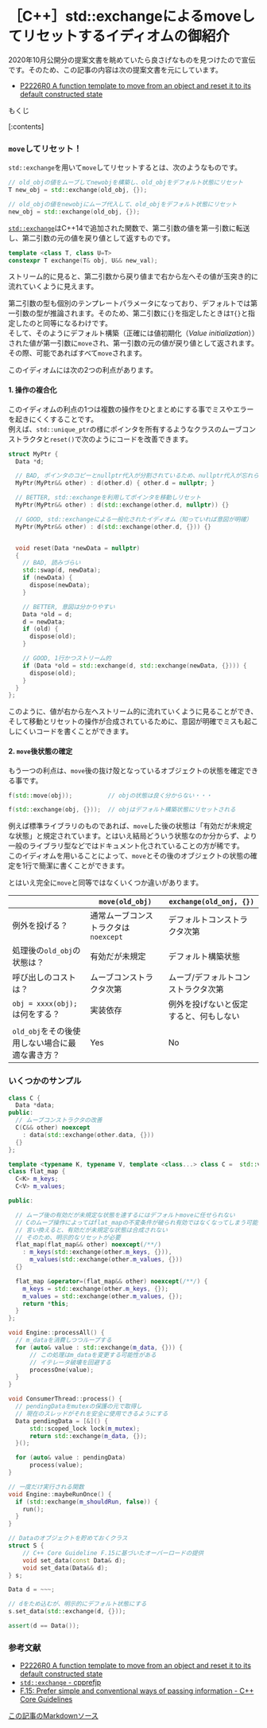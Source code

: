 # ［C++］std::exchangeによるmoveしてリセットするイディオムの御紹介

2020年10月公開分の提案文書を眺めていたら良さげなものを見つけたので宣伝です。そのため、この記事の内容は次の提案文書を元にしています。

- [P2226R0 A function template to move from an object and reset it to its default constructed state](http://www.open-std.org/jtc1/sc22/wg21/docs/papers/2020/p2226r0.html)

もくじ

[:contents]

### `move`してリセット！

`std::exchange`を用いて`move`してリセットするとは、次のようなものです。

```cpp
// old_objの値をムーブしてnewobjを構築し、old_objをデフォルト状態にリセット
T new_obj = std::exchange(old_obj, {});

// old_objの値をnewobjにムーブ代入して、old_objをデフォルト状態にリセット
new_obj = std::exchange(old_obj, {});
```

[`std::exchange`](https://cpprefjp.github.io/reference/utility/exchange.html)はC++14で追加された関数で、第二引数の値を第一引数に転送し、第二引数の元の値を戻り値として返すものです。

```cpp
template <class T, class U=T>
constexpr T exchange(T& obj, U&& new_val);
```

ストリーム的に見ると、第二引数から戻り値まで右から左へその値が玉突き的に流れていくように見えます。

第二引数の型も個別のテンプレートパラメータになっており、デフォルトでは第一引数の型が推論されます。そのため、第二引数に`{}`を指定したときは`T{}`と指定したのと同等になるわけです。  
そして、そのようにデフォルト構築（正確には値初期化（*Value initialization*））された値が第一引数に`move`され、第一引数の元の値が戻り値として返されます。その際、可能であればすべて`move`されます。

このイディオムには次の2つの利点があります。

#### 1. 操作の複合化

このイディオムの利点の1つは複数の操作をひとまとめにする事でミスやエラーを起きにくくすることです。  
例えば、`std::unique_ptr`の様にポインタを所有するようなクラスのムーブコンストラクタと`reset()`で次のようにコードを改善できます。

```cpp
struct MyPtr {
  Data *d;

  // BAD, ポインタのコピーとnullptr代入が分割されているため、nullptr代入が忘れられうる
  MyPtr(MyPtr&& other) : d(other.d) { other.d = nullptr; }

  // BETTER, std::exchangeを利用してポインタを移動しリセット
  MyPtr(MyPtr&& other) : d(std::exchange(other.d, nullptr)) {}

  // GOOD, std::exchangeによる一般化されたイディオム（知っていれば意図が明確）
  MyPtr(MyPtr&& other) : d(std::exchange(other.d, {})) {}


  void reset(Data *newData = nullptr)
  {
    // BAD, 読みづらい
    std::swap(d, newData);
    if (newData) {
      dispose(newData);
    }

    // BETTER, 意図は分かりやすい
    Data *old = d;
    d = newData;
    if (old) {
      dispose(old);
    }

    // GOOD, 1行かつストリーム的
    if (Data *old = std::exchange(d, std::exchange(newData, {}))) {
      dispose(old);
    }
  }
};
```

このように、値が右から左へストリーム的に流れていくように見ることができ、そして移動とリセットの操作が合成されているために、意図が明確でミスも起こしにくいコードを書くことができます。

#### 2. `move`後状態の確定

もう一つの利点は、`move`後の抜け殻となっているオブジェクトの状態を確定できる事です。

```cpp
f(std::move(obj));          // objの状態は良く分からない・・・

f(std::exchange(obj, {}));  // objはデフォルト構築状態にリセットされる
```

例えば標準ライブラリのものであれば、`move`した後の状態は「有効だが未規定な状態」と規定されています。とはいえ結局どういう状態なのか分からず、より一般のライブラリ型などではドキュメント化されていることの方が稀です。  
このイディオムを用いることによって、`move`とその後のオブジェクトの状態の確定を1行で簡潔に書くことができます。

とはいえ完全に`move`と同等ではなくいくつか違いがあります。


||`move(old_obj)`|`exchange(old_onj, {})`|
|----|----|----|
|例外を投げる？|通常ムーブコンストラクタは`noexcept`|デフォルトコンストラクタ次第|
|処理後の`old_obj`の状態は？|有効だが未規定|デフォルト構築状態|
|呼び出しのコストは？|ムーブコンストラクタ次第|ムーブ/デフォルトコンストラクタ次第|
|`obj = xxxx(obj);`は何をする？|実装依存|例外を投げないと仮定すると、何もしない|
|`old_obj`をその後使用しない場合に最適な書き方？|Yes|No|


### いくつかのサンプル

```cpp
class C {
  Data *data;
public:
  // ムーブコンストラクタの改善
  C(C&& other) noexcept
    : data(std::exchange(other.data, {}))
  {}
};
```

```cpp
template <typename K, typename V, template <class...> class C =  std::vector>
class flat_map {
  C<K> m_keys;
  C<V> m_values;

public:

  // ムーブ後の有効だが未規定な状態を達するにはデフォルトmoveに任せられない
  // Cのムーブ操作によってはflat_mapの不変条件が破られ有効ではなくなってしまう可能性がある
  // 言い換えると、有効だが未規定な状態は合成されない
  // そのため、明示的なリセットが必要
  flat_map(flat_map&& other) noexcept(/**/)
    : m_keys(std::exchange(other.m_keys, {})),
      m_values(std::exchange(other.m_values, {}))
  {}

  flat_map &operator=(flat_map&& other) noexcept(/**/) {
    m_keys = std::exchange(other.m_keys, {});
    m_values = std::exchange(other.m_values, {});
    return *this;
  }
};
```

```cpp
void Engine::processAll() {
  // m_dataを消費しつつループする
  for (auto& value : std::exchange(m_data, {})) {
      // この処理はm_dataを変更する可能性がある
      // イテレータ破壊を回避する
      processOne(value);
  }
}
```

```cpp
void ConsumerThread::process() {
  // pendingDataをmutexの保護の元で取得し
  // 現在のスレッドがそれを安全に使用できるようにする
  Data pendingData = [&]() {
      std::scoped_lock lock(m_mutex);
      return std::exchange(m_data, {});
  }();

  for (auto& value : pendingData)
      process(value);
}
```

```cpp
// 一度だけ実行される関数
void Engine::maybeRunOnce() {
  if (std::exchange(m_shouldRun, false)) {
    run();
  }
}
```

```cpp
// Dataのオブジェクトを貯めておくクラス
struct S {
    // C++ Core Guideline F.15に基づいたオーバーロードの提供
    void set_data(const Data& d);
    void set_data(Data&& d);
} s;

Data d = ~~~;

// dをため込むが、明示的にデフォルト状態にする
s.set_data(std::exchange(d, {}));

assert(d == Data());
```

### 参考文献

- [P2226R0 A function template to move from an object and reset it to its default constructed state](http://www.open-std.org/jtc1/sc22/wg21/docs/papers/2020/p2226r0.html)
- [`std::exchange` - cpprefjp](https://cpprefjp.github.io/reference/utility/exchange.html)
- [F.15: Prefer simple and conventional ways of passing information - C++ Core Guidelines](https://isocpp.github.io/CppCoreGuidelines/CppCoreGuidelines#Rf-conventional)

[この記事のMarkdownソース](https://github.com/onihusube/blog/blob/master/2020/20201031_exchange_idiom.md)
